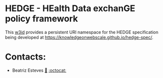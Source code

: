 # HEDGE - HEalth Data exchanGE policy framework 

This [w3id](https://w3id.org/hedge) provides a persistent URI namespace for the HEDGE specification being developed at https://knowledgeonwebscale.github.io/hedge-spec/.

# Contacts:
- Beatriz Esteves [:email:](mailto:beatriz.esteves@ugent.be) [:octocat:](https://github.com/besteves4)